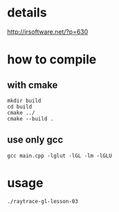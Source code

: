 details
=======

http://irsoftware.net/?p=630

how to compile
==============

with cmake
----------

```
mkdir build
cd build
cmake ../
cmake --build .
```

use only gcc
------------

```
gcc main.cpp -lglut -lGL -lm -lGLU
```

usage
=====

```
./raytrace-gl-lesson-03
```

